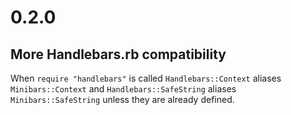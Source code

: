 # 0.2.0

## More Handlebars.rb compatibility

When `require "handlebars"` is called `Handlebars::Context` aliases `Minibars::Context` and `Handlebars::SafeString` aliases `Minibars::SafeString` unless they are already defined.
